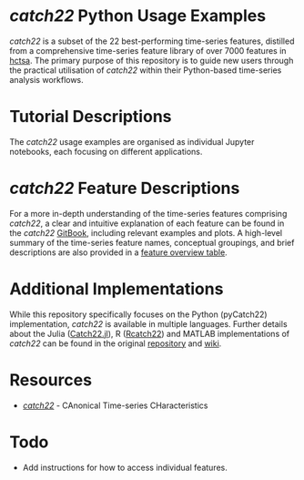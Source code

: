 # *catch22* Python Usage Examples
*catch22* is a subset of the 22 best-performing time-series features, distilled from a comprehensive time-series feature library of over 7000 features in [hctsa](https://github.com/benfulcher/hctsa).
The primary purpose of this repository is to guide new users through the practical utilisation of *catch22* within their Python-based time-series
analysis workflows. 

# Tutorial Descriptions
The *catch22* usage examples are organised as individual Jupyter notebooks, each focusing on different applications.


# *catch22* Feature Descriptions
For a more in-depth understanding of the time-series features comprising *catch22*, a clear and intuitive explanation of each feature can be found in the *catch22* [GitBook](https://feature-based-time-series-analys.gitbook.io/catch22-features/), including relevant examples and plots.
A high-level summary of the time-series feature names, conceptual groupings, and brief descriptions are also provided in a [feature overview table](https://feature-based-time-series-analys.gitbook.io/catch22-features/feature-overview-table). 

# Additional Implementations
While this repository specifically focuses on the Python (pyCatch22) implementation, *catch22* is available in multiple languages. Further details about the Julia ([Catch22.jl](https://github.com/brendanjohnharris/Catch22.jl)), R ([Rcatch22](https://github.com/hendersontrent/Rcatch22)) and MATLAB implementations of *catch22* can be found in the original
[repository](https://github.com/DynamicsAndNeuralSystems/catch22) and [wiki](https://github.com/DynamicsAndNeuralSystems/catch22/wiki/Installation-and-Testing). 

# Resources
- [*catch22*](https://github.com/DynamicsAndNeuralSystems/catch22.git) - CAnonical Time-series CHaracteristics

# Todo
- Add instructions for how to access individual features.
